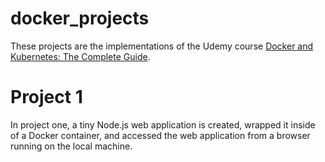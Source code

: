 # docker_projects
These projects are the implementations of the Udemy course [Docker and Kubernetes: The Complete Guide](https://www.udemy.com/course/docker-and-kubernetes-the-complete-guide/?couponCode=KEEPLEARNING).

# Project 1
In project one, a tiny Node.js web application is created, wrapped it inside of a Docker container, and accessed the web application from a browser running on the local machine.

